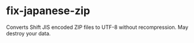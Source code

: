 # fix-japanese-zip

Converts Shift JIS encoded ZIP files to UTF-8 without recompression. May destroy your data.

